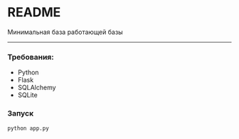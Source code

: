 # README

Минимальная база работающей базы

---

### Требования:

- Python
- Flask
- SQLAlchemy
- SQLite

### Запуск

```bash
python app.py
```